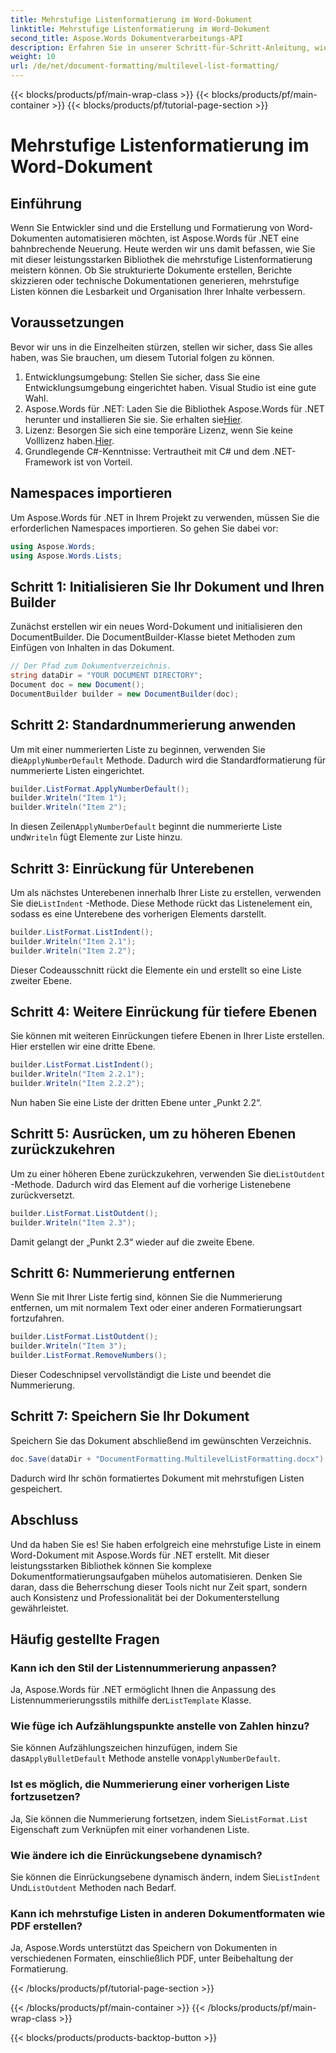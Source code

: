 ```yaml
---
title: Mehrstufige Listenformatierung im Word-Dokument
linktitle: Mehrstufige Listenformatierung im Word-Dokument
second_title: Aspose.Words Dokumentverarbeitungs-API
description: Erfahren Sie in unserer Schritt-für-Schritt-Anleitung, wie Sie mit Aspose.Words für .NET mehrstufige Listenformatierungen in Word-Dokumenten meistern. Verbessern Sie mühelos die Dokumentstruktur.
weight: 10
url: /de/net/document-formatting/multilevel-list-formatting/
---
```


{{< blocks/products/pf/main-wrap-class >}}
{{< blocks/products/pf/main-container >}}
{{< blocks/products/pf/tutorial-page-section >}}

# Mehrstufige Listenformatierung im Word-Dokument

## Einführung

Wenn Sie Entwickler sind und die Erstellung und Formatierung von Word-Dokumenten automatisieren möchten, ist Aspose.Words für .NET eine bahnbrechende Neuerung. Heute werden wir uns damit befassen, wie Sie mit dieser leistungsstarken Bibliothek die mehrstufige Listenformatierung meistern können. Ob Sie strukturierte Dokumente erstellen, Berichte skizzieren oder technische Dokumentationen generieren, mehrstufige Listen können die Lesbarkeit und Organisation Ihrer Inhalte verbessern.

## Voraussetzungen

Bevor wir uns in die Einzelheiten stürzen, stellen wir sicher, dass Sie alles haben, was Sie brauchen, um diesem Tutorial folgen zu können.

1. Entwicklungsumgebung: Stellen Sie sicher, dass Sie eine Entwicklungsumgebung eingerichtet haben. Visual Studio ist eine gute Wahl.
2.  Aspose.Words für .NET: Laden Sie die Bibliothek Aspose.Words für .NET herunter und installieren Sie sie. Sie erhalten sie[Hier](https://releases.aspose.com/words/net/).
3.  Lizenz: Besorgen Sie sich eine temporäre Lizenz, wenn Sie keine Volllizenz haben.[Hier](https://purchase.aspose.com/temporary-license/).
4. Grundlegende C#-Kenntnisse: Vertrautheit mit C# und dem .NET-Framework ist von Vorteil.

## Namespaces importieren

Um Aspose.Words für .NET in Ihrem Projekt zu verwenden, müssen Sie die erforderlichen Namespaces importieren. So gehen Sie dabei vor:

```csharp
using Aspose.Words;
using Aspose.Words.Lists;
```

## Schritt 1: Initialisieren Sie Ihr Dokument und Ihren Builder

Zunächst erstellen wir ein neues Word-Dokument und initialisieren den DocumentBuilder. Die DocumentBuilder-Klasse bietet Methoden zum Einfügen von Inhalten in das Dokument.

```csharp
// Der Pfad zum Dokumentverzeichnis.
string dataDir = "YOUR DOCUMENT DIRECTORY";
Document doc = new Document();
DocumentBuilder builder = new DocumentBuilder(doc);
```

## Schritt 2: Standardnummerierung anwenden

 Um mit einer nummerierten Liste zu beginnen, verwenden Sie die`ApplyNumberDefault` Methode. Dadurch wird die Standardformatierung für nummerierte Listen eingerichtet.

```csharp
builder.ListFormat.ApplyNumberDefault();
builder.Writeln("Item 1");
builder.Writeln("Item 2");
```

 In diesen Zeilen`ApplyNumberDefault` beginnt die nummerierte Liste und`Writeln` fügt Elemente zur Liste hinzu.

## Schritt 3: Einrückung für Unterebenen

 Um als nächstes Unterebenen innerhalb Ihrer Liste zu erstellen, verwenden Sie die`ListIndent` -Methode. Diese Methode rückt das Listenelement ein, sodass es eine Unterebene des vorherigen Elements darstellt.

```csharp
builder.ListFormat.ListIndent();
builder.Writeln("Item 2.1");
builder.Writeln("Item 2.2");
```

Dieser Codeausschnitt rückt die Elemente ein und erstellt so eine Liste zweiter Ebene.

## Schritt 4: Weitere Einrückung für tiefere Ebenen

Sie können mit weiteren Einrückungen tiefere Ebenen in Ihrer Liste erstellen. Hier erstellen wir eine dritte Ebene.

```csharp
builder.ListFormat.ListIndent();
builder.Writeln("Item 2.2.1");
builder.Writeln("Item 2.2.2");
```

Nun haben Sie eine Liste der dritten Ebene unter „Punkt 2.2“.

## Schritt 5: Ausrücken, um zu höheren Ebenen zurückzukehren

 Um zu einer höheren Ebene zurückzukehren, verwenden Sie die`ListOutdent` -Methode. Dadurch wird das Element auf die vorherige Listenebene zurückversetzt.

```csharp
builder.ListFormat.ListOutdent();
builder.Writeln("Item 2.3");
```

Damit gelangt der „Punkt 2.3“ wieder auf die zweite Ebene.

## Schritt 6: Nummerierung entfernen

Wenn Sie mit Ihrer Liste fertig sind, können Sie die Nummerierung entfernen, um mit normalem Text oder einer anderen Formatierungsart fortzufahren.

```csharp
builder.ListFormat.ListOutdent();
builder.Writeln("Item 3");
builder.ListFormat.RemoveNumbers();
```

Dieser Codeschnipsel vervollständigt die Liste und beendet die Nummerierung.

## Schritt 7: Speichern Sie Ihr Dokument

Speichern Sie das Dokument abschließend im gewünschten Verzeichnis.

```csharp
doc.Save(dataDir + "DocumentFormatting.MultilevelListFormatting.docx");
```

Dadurch wird Ihr schön formatiertes Dokument mit mehrstufigen Listen gespeichert.

## Abschluss

Und da haben Sie es! Sie haben erfolgreich eine mehrstufige Liste in einem Word-Dokument mit Aspose.Words für .NET erstellt. Mit dieser leistungsstarken Bibliothek können Sie komplexe Dokumentformatierungsaufgaben mühelos automatisieren. Denken Sie daran, dass die Beherrschung dieser Tools nicht nur Zeit spart, sondern auch Konsistenz und Professionalität bei der Dokumenterstellung gewährleistet.

## Häufig gestellte Fragen

### Kann ich den Stil der Listennummerierung anpassen?
 Ja, Aspose.Words für .NET ermöglicht Ihnen die Anpassung des Listennummerierungsstils mithilfe der`ListTemplate` Klasse.

### Wie füge ich Aufzählungspunkte anstelle von Zahlen hinzu?
 Sie können Aufzählungszeichen hinzufügen, indem Sie das`ApplyBulletDefault` Methode anstelle von`ApplyNumberDefault`.

### Ist es möglich, die Nummerierung einer vorherigen Liste fortzusetzen?
 Ja, Sie können die Nummerierung fortsetzen, indem Sie`ListFormat.List` Eigenschaft zum Verknüpfen mit einer vorhandenen Liste.

### Wie ändere ich die Einrückungsebene dynamisch?
 Sie können die Einrückungsebene dynamisch ändern, indem Sie`ListIndent` Und`ListOutdent` Methoden nach Bedarf.

### Kann ich mehrstufige Listen in anderen Dokumentformaten wie PDF erstellen?
Ja, Aspose.Words unterstützt das Speichern von Dokumenten in verschiedenen Formaten, einschließlich PDF, unter Beibehaltung der Formatierung.

{{< /blocks/products/pf/tutorial-page-section >}}

{{< /blocks/products/pf/main-container >}}
{{< /blocks/products/pf/main-wrap-class >}}

{{< blocks/products/products-backtop-button >}}
